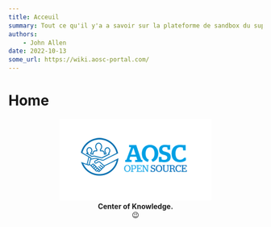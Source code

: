 ```yaml
---
title: Acceuil
summary: Tout ce qu'il y'a a savoir sur la plateforme de sandbox du support
authors:
    - John Allen
date: 2022-10-13
some_url: https://wiki.aosc-portal.com/
---
```


# Home

<div align="center">
  <p><img src="./assets/logo.png" alt="AOSC Sandbox"><br><b>Center of Knowledge.</b><br>&#128521</p>
</div>

